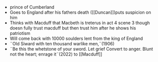 - prince of Cumberland
- Goes to England after his fathers death ([[Duncan]])puts suspicion on him
- Thinks with Macduff that Macbeth is treterus in act 4 scene 3 though doesn fully trust macduff but then trust him after he shows his patriotism
- Will come back with 10000 soulders lent from the king of England
- ¨Old Siward with ten thousand warlike men,¨(1906)
- ¨Be this the whetstone of your sword. Let grief Convert to anger. Blunt not the heart; enrage it¨(2022) to [[Macduff]]
<!--stackedit_data:
eyJoaXN0b3J5IjpbMTEwODUyODM1LDE2ODA2ODc3MDMsLTEyOT
YyOTgyOTldfQ==
-->